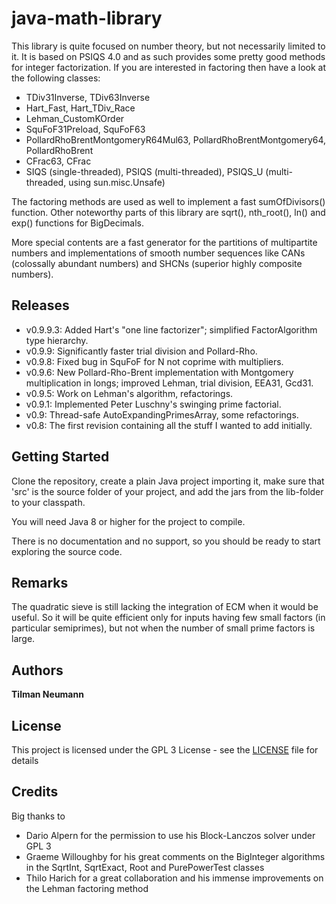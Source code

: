 # java-math-library

This library is quite focused on number theory, but not necessarily limited to it.
It is based on PSIQS 4.0 and as such provides some pretty good methods for integer factorization.
If you are interested in factoring then have a look at the following classes:
* TDiv31Inverse, TDiv63Inverse
* Hart_Fast, Hart\_TDiv\_Race
* Lehman_CustomKOrder
* SquFoF31Preload, SquFoF63
* PollardRhoBrentMontgomeryR64Mul63, PollardRhoBrentMontgomery64, PollardRhoBrent
* CFrac63, CFrac
* SIQS (single-threaded), PSIQS (multi-threaded), PSIQS_U (multi-threaded, using sun.misc.Unsafe)

The factoring methods are used as well to implement a fast sumOfDivisors() function.
Other noteworthy parts of this library are sqrt(), nth_root(), ln() and exp() functions for BigDecimals.

More special contents are a fast generator for the partitions of multipartite numbers and 
implementations of smooth number sequences like CANs (colossally abundant numbers) and SHCNs (superior highly composite numbers).


## Releases

* v0.9.9.3: Added Hart's "one line factorizer"; simplified FactorAlgorithm type hierarchy.
* v0.9.9: Significantly faster trial division and Pollard-Rho.
* v0.9.8: Fixed bug in SquFoF for N not coprime with multipliers.
* v0.9.6: New Pollard-Rho-Brent implementation with Montgomery multiplication in longs;
  improved Lehman, trial division, EEA31, Gcd31.
* v0.9.5: Work on Lehman's algorithm, refactorings.
* v0.9.1: Implemented Peter Luschny's swinging prime factorial.
* v0.9: Thread-safe AutoExpandingPrimesArray, some refactorings.
* v0.8: The first revision containing all the stuff I wanted to add initially.


## Getting Started

Clone the repository, create a plain Java project importing it, make sure that 'src' is the source folder of your project, and add the jars from the lib-folder to your classpath. 

You will need Java 8 or higher for the project to compile.

There is no documentation and no support, so you should be ready to start exploring the source code.


## Remarks

The quadratic sieve is still lacking the integration of ECM when it would be useful.
So it will be quite efficient only for inputs having few small factors (in particular semiprimes),
but not when the number of small prime factors is large.


## Authors

 **Tilman Neumann**


## License

This project is licensed under the GPL 3 License - see the [LICENSE](LICENSE) file for details


## Credits

Big thanks to
* Dario Alpern for the permission to use his Block-Lanczos solver under GPL 3
* Graeme Willoughby for his great comments on the BigInteger algorithms in the SqrtInt, SqrtExact, Root and PurePowerTest classes
* Thilo Harich for a great collaboration and his immense improvements on the Lehman factoring method

